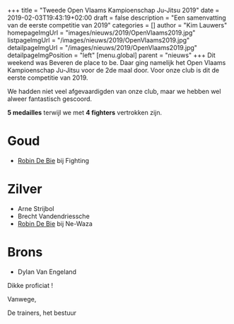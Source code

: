 +++
title = "Tweede Open Vlaams Kampioenschap Ju-Jitsu 2019"
date = 2019-02-03T19:43:19+02:00
draft = false
description = "Een samenvatting van de eerste competitie van 2019"
categories = []
author = "Kim Lauwers"
homepageImgUrl = "images/nieuws/2019/OpenVlaams2019.jpg"
listpageImgUrl = "/images/nieuws/2019/OpenVlaams2019.jpg"
detailpageImgUrl = "/images/nieuws/2019/OpenVlaams2019.jpg"
detailpageImgPosition = "left"
[menu.global]
    parent = "nieuws"
+++
Dit weekend was Beveren de place to be.
Daar ging namelijk het Open Vlaams Kampioenschap Ju-Jitsu voor de 2de maal door. 
Voor onze club is dit de eerste competitie van 2019.

We hadden niet veel afgevaardigden van onze club, maar we hebben wel alweer fantastisch gescoord.

**5 medailles** terwijl we met **4 fighters** vertrokken zijn.

# Goud
* [Robin De Bie](https://www.invictokeerbergen.be/trainers/#Robin_De%20Bie) bij Fighting

# Zilver
* Arne Strijbol
* Brecht Vandendriessche
* [Robin De Bie](https://www.invictokeerbergen.be/trainers/#Robin_De%20Bie) bij Ne-Waza 

# Brons
* Dylan Van Engeland



Dikke proficiat !

Vanwege,

De trainers, het bestuur